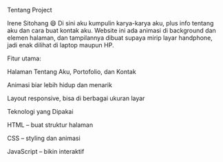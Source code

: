 Tentang Project

Irene Sitohang 😄
Di sini aku kumpulin karya-karya aku, plus info tentang aku dan cara buat kontak aku.
Website ini ada animasi di background dan elemen halaman, dan tampilannya dibuat supaya mirip layar handphone, jadi enak dilihat di laptop maupun HP.

Fitur utama:

Halaman Tentang Aku, Portofolio, dan Kontak

Animasi biar lebih hidup dan menarik

Layout responsive, bisa di berbagai ukuran layar


Teknologi yang Dipakai

HTML – buat struktur halaman

CSS – styling dan animasi

JavaScript – bikin interaktif
